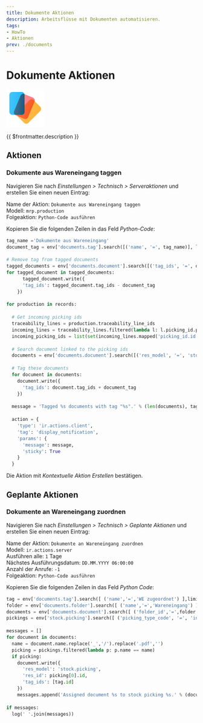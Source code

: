 ```yaml
---
title: Dokumente Aktionen
description: Arbeitsflüsse mit Dokumenten automatisieren.
tags:
- HowTo
- Aktionen
prev: ./documents
---
```

# Dokumente Aktionen
![icons_odoo_documents](attachments/icons_odoo_documents.png)

{{ $frontmatter.description }}

## Aktionen

### Dokumente aus Wareneingang taggen

Navigieren Sie nach *Einstellungen > Technisch > Serveraktionen* und erstellen Sie einen neuen Eintrag:

Name der Aktion: `Dokumente aus Wareneingang taggen`\
Modell: `mrp.production`\
Folgeaktion: `Python-Code ausführen`

Kopieren Sie die folgenden Zeilen in das Feld *Python-Code*:

```python
tag_name ='Dokumente aus Wareneingang'
document_tag = env['documents.tag'].search([('name', '=', tag_name)], limit=1)

# Remove tag from tagged documents
tagged_documents = env['documents.document'].search([('tag_ids', '=', document_tag.id)])
for tagged_document in tagged_documents:
      tagged_document.write({
      'tag_ids': tagged_document.tag_ids - document_tag
    })

for production in records:
  
  # Get incoming picking ids
  traceability_lines = production.traceability_line_ids
  incoming_lines = traceability_lines.filtered(lambda l: l.picking_id.picking_type_id.code == 'incoming' and l.product_id.tracking in ['serial', 'lot'])
  incoming_picking_ids = list(set(incoming_lines.mapped('picking_id.id')))
  
  # Search document linked to the picking ids
  documents = env['documents.document'].search([('res_model', '=', 'stock.picking'), ('res_id', 'in', incoming_picking_ids)])
  
  # Tag these documents
  for document in documents:
    document.write({
      'tag_ids': document.tag_ids + document_tag
    })
    
  message = 'Tagged %s documents with tag "%s".' % (len(documents), tag_name)

  action = {
    'type': 'ir.actions.client',
    'tag': 'display_notification',
    'params': {
      'message': message,
      'sticky': True
    }
  }
```

Die Aktion mit *Kontextuelle Aktion Erstellen* bestätigen.

## Geplante Aktionen

### Dokumente an Wareneingang zuordnen

Navigieren Sie nach *Einstellungen > Technisch > Geplante Aktionen* und erstellen Sie einen neuen Eintrag:

Name der Aktion: `Dokumente an Wareneingang zuordnen`\
Modell: `ir.actions.server`\
Ausführen alle: `1` Tage\
Nächstes Ausführungsdatum: `DD.MM.YYYY 06:00:00`\
Anzahl der Anrufe: `-1`\
Folgeaktion: `Python-Code ausführen`

Kopieren Sie die folgenden Zeilen in das Feld *Python Code*:

```python
tag = env['documents.tag'].search([ ('name','=','WE zugeordnet') ],limit=1)
folder = env['documents.folder'].search([ ('name','=','Wareneingang') ],limit=1)
documents = env['documents.document'].search([ ('folder_id','=',folder.id),('res_model','=','documents.document') ])
pickings = env['stock.picking'].search([ ('picking_type_code', '=', 'incoming'),('state','in',['done']) ])

messages = []
for document in documents:
  name = document.name.replace('_','/').replace('.pdf','')
  picking = pickings.filtered(lambda p: p.name == name)
  if picking:
    document.write({
      'res_model': 'stock.picking',
      'res_id': picking[0].id,
      'tag_ids': [tag.id]
    })
    messages.append('Assigned document %s to stock picking %s.' % (document.name, picking.name))

if messages:
  log(' '.join(messages))
```